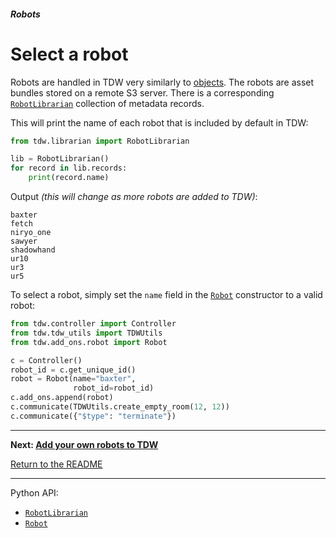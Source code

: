 ##### Robots

# Select a robot

Robots are handled in TDW very similarly to [objects](../core_concepts/objects.md). The robots are asset bundles stored on a remote S3 server. There is a corresponding [`RobotLibrarian`](../../python/librarian/robot_librarian.md) collection of metadata records.

This will print the name of each robot that is included by default in TDW:

```python
from tdw.librarian import RobotLibrarian

lib = RobotLibrarian()
for record in lib.records:
    print(record.name)
```

Output *(this will change as more robots are added to TDW)*:

```
baxter
fetch
niryo_one
sawyer
shadowhand
ur10
ur3
ur5
```

To select a robot, simply set the `name` field in the [`Robot`](../../python/add_ons/robot.md) constructor to a valid robot:

```python
from tdw.controller import Controller
from tdw.tdw_utils import TDWUtils
from tdw.add_ons.robot import Robot

c = Controller()
robot_id = c.get_unique_id()
robot = Robot(name="baxter",
              robot_id=robot_id)
c.add_ons.append(robot)
c.communicate(TDWUtils.create_empty_room(12, 12))
c.communicate({"$type": "terminate"})
```

***

**Next: [Add your own robots to TDW](custom_robots.md)**

[Return to the README](../../../README.md)

***

Python API:

- [`RobotLibrarian`](../../python/librarian/robot_librarian.md)
- [`Robot`](../../python/add_ons/robot.md)

